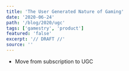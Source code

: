 ```yaml
---
title: 'The User Generated Nature of Gaming'
date: '2020-06-24'
path: '/blog/2020/ugc'
tags: ['gamestry', 'product']
featured: 'false'
excerpt: '// DRAFT //'
source: ''
---
```


- Move from subscription to UGC
